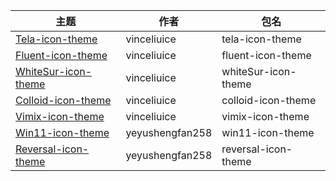 | 主题 | 作者 | 包名 |
| --- | ---- | --- |
| [Tela-icon-theme](https://github.com/vinceliuice/Tela-icon-theme) | vinceliuice | tela-icon-theme |
| [Fluent-icon-theme](https://github.com/vinceliuice/Fluent-icon-theme) | vinceliuice | fluent-icon-theme |
| [WhiteSur-icon-theme](https://github.com/vinceliuice/WhiteSur-icon-theme) | vinceliuice | whiteSur-icon-theme |
| [Colloid-icon-theme](https://github.com/vinceliuice/Colloid-icon-theme) | vinceliuice | colloid-icon-theme |
| [Vimix-icon-theme](https://github.com/vinceliuice/Vimix-icon-theme) | vinceliuice | vimix-icon-theme |
| [Win11-icon-theme](https://github.com/yeyushengfan258/Win11-icon-theme) | yeyushengfan258 | win11-icon-theme |
| [Reversal-icon-theme](https://github.com/yeyushengfan258/Reversal-icon-theme) | yeyushengfan258 | reversal-icon-theme |